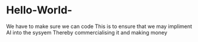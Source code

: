 # Hello-World-
We have to make sure we can code
This is to ensure that we may impliment AI into the sysyem
Thereby commercialising it
and making money
